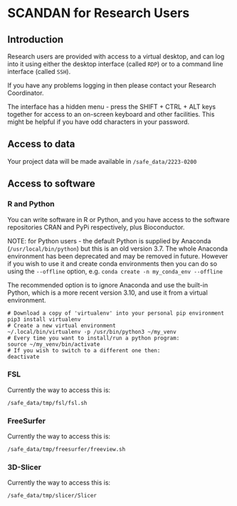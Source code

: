 # SCANDAN for Research Users

## Introduction

Research users are provided with access to a virtual desktop, and can log into it
using either the desktop interface (called `RDP`) or to a command line interface
(called `SSH`).

If you have any problems logging in then please contact your Research Coordinator.

The interface has a hidden menu - press the SHIFT + CTRL + ALT keys together
for access to an on-screen keyboard and other facilities. This might be helpful
if you have odd characters in your password.

## Access to data

Your project data will be made available in `/safe_data/2223-0200`

## Access to software

### R and Python

You can write software in R or Python, and you have access to the software
repositories CRAN and PyPi respectively, plus Bioconductor.

NOTE: for Python users - the default Python is supplied by Anaconda
(`/usr/local/bin/python`) but this is an old version 3.7. The whole
Anaconda environment has been deprecated and may be removed in future.
However if you wish to use it and create conda environments then you
can do so using the `--offline` option, e.g. `conda create -n my_conda_env --offline`

The recommended option is to ignore Anaconda and use the built-in Python,
which is a more recent version 3.10, and use it from a virtual environment.
```
# Download a copy of 'virtualenv' into your personal pip environment
pip3 install virtualenv
# Create a new virtual environment
~/.local/bin/virtualenv -p /usr/bin/python3 ~/my_venv
# Every time you want to install/run a python program:
source ~/my_venv/bin/activate
# If you wish to switch to a different one then:
deactivate
```

### FSL

Currently the way to access this is:
```
/safe_data/tmp/fsl/fsl.sh
```

### FreeSurfer

Currently the way to access this is:
```
/safe_data/tmp/freesurfer/freeview.sh
```

### 3D-Slicer

Currently the way to access this is:
```
/safe_data/tmp/slicer/Slicer
```
